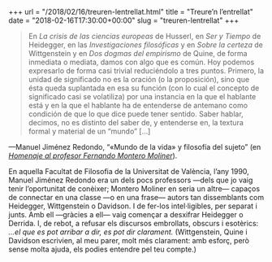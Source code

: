 +++
url = "/2018/02/16/treuren-lentrellat.html"
title = "Treure’n l’entrellat"
date = "2018-02-16T17:30:00+00:00"
slug = "treuren-lentrellat"
+++

> En *La crisis de las ciencias europeas* de Husserl, en *Ser y Tiempo* de Heidegger, en las *Investigaciones filosóficas* y en *Sobre la certeza* de Wittgenstein y en *Dos dogmas del empirismo* de Quine, de forma inmediata o mediata, damos con algo que es común. Hoy podemos expresarlo de forma casi trivial reduciéndolo a tres puntos. Primero, la unidad de significado no es la oración (o la proposición), sino que ésta queda suplantada en esa su función (con lo cual el concepto de significado casi se volatiliza) por una instancia en la que el hablante está y en la que el hablante ha de entenderse de antemano como condición de que lo que dice puede tener sentido. Saber hablar, decimos, no es distinto del saber de, y entenderse en, la textura formal y material de un “mundo” […]

—Manuel Jiménez Redondo, “«Mundo de la vida» y filosofía del sujeto” (en [*Homenaje al profesor Fernando Montero Moliner*](http://www2.uned.es/dpto_fim/invfen/InvFen2/indice2.htm)).

En aquella Facultat de Filosofia de la Universitat de València, l’any 1990, Manuel Jiménez Redondo era un dels pocs professors —dels que jo vaig tenir l’oportunitat de conèixer; Montero Moliner en seria un altre— capaços de connectar en una classe —o en una frase— autors tan dissemblants com Heidegger, Wittgenstein o Davidson. I de fer-los intel·ligibles, per separat i junts. Amb ell —gràcies a ell— vaig començar a desxifrar Heidegger o Derrida. I, de rebot, a refusar els discursos embrollats, obscurs i esotèrics: *…el que es pot arribar a dir, es pot dir clarament.* (Wittgenstein, Quine i Davidson escrivien, al meu parer, molt més clarament: amb esforç, però sense molta ajuda, els podies entendre pel teu compte.)

